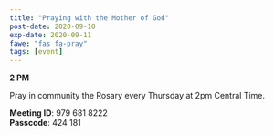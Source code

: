 ```yaml
---
title: "Praying with the Mother of God"
post-date: 2020-09-10
exp-date: 2020-09-11
fawe: "fas fa-pray"
tags: [event]
---
```

**2 PM**

Pray in community the Rosary every Thursday at 2pm Central Time.

<b>Meeting ID</b>: 979 681 8222
<br>
<b>Passcode</b>: 424 181